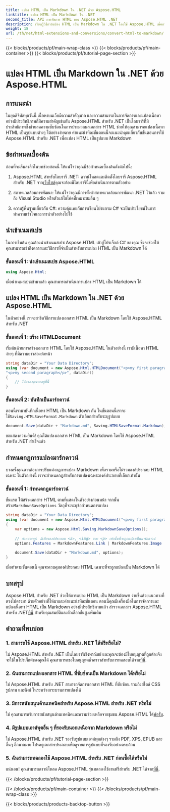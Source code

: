 ```yaml
---
title: แปลง HTML เป็น Markdown ใน .NET ด้วย Aspose.HTML
linktitle: แปลง HTML เป็น Markdown ใน .NET
second_title: API การจัดการ HTML ของ Aspose.HTML .NET
description: เรียนรู้วิธีการแปลง HTML เป็น Markdown ใน .NET โดยใช้ Aspose.HTML เพื่อการจัดการเนื้อหาอย่างมีประสิทธิภาพ รับคำแนะนำทีละขั้นตอนเพื่อกระบวนการแปลงที่ราบรื่น
weight: 18
url: /th/net/html-extensions-and-conversions/convert-html-to-markdown/
---
```


{{< blocks/products/pf/main-wrap-class >}}
{{< blocks/products/pf/main-container >}}
{{< blocks/products/pf/tutorial-page-section >}}

# แปลง HTML เป็น Markdown ใน .NET ด้วย Aspose.HTML


## การแนะนำ

ในยุคดิจิทัลทุกวันนี้ เนื้อหาบนเว็บมีความสำคัญมาก และความสามารถในการจัดการและแปลงเนื้อหาอย่างมีประสิทธิภาพก็มีความสำคัญเช่นกัน Aspose.HTML สำหรับ .NET เป็นไลบรารีที่มีประสิทธิภาพซึ่งช่วยลดความซับซ้อนในการประมวลผลเอกสาร HTML ช่วยให้คุณสามารถแปลงเนื้อหา HTML เป็นรูปแบบต่างๆ ได้อย่างง่ายดาย คำแนะนำทีละขั้นตอนนี้จะแนะนำคุณเกี่ยวกับขั้นตอนการใช้ Aspose.HTML สำหรับ .NET เพื่อแปลง HTML เป็นรูปแบบ Markdown

## ข้อกำหนดเบื้องต้น

ก่อนที่จะเริ่มลงลึกในบทช่วยสอนนี้ ให้แน่ใจว่าคุณมีข้อกำหนดเบื้องต้นดังต่อไปนี้:

1.  Aspose.HTML สำหรับไลบรารี .NET: ดาวน์โหลดและติดตั้งไลบรารี Aspose.HTML สำหรับ .NET จาก[เว็บไซต์](https://releases.aspose.com/html/net/)คุณจะต้องมีไลบรารีนี้เพื่อดำเนินการตามตัวอย่าง

2. สภาพแวดล้อมการพัฒนา: ให้แน่ใจว่าคุณมีการตั้งค่าสภาพแวดล้อมการพัฒนา .NET ไว้แล้ว รวมถึง Visual Studio หรือตัวแก้ไขโค้ดที่เหมาะสมอื่น ๆ

3. ความรู้พื้นฐานเกี่ยวกับ C#: ความคุ้นเคยกับการเขียนโปรแกรม C# จะเป็นประโยชน์ในการทำความเข้าใจและการนำตัวอย่างไปใช้

## นำเข้าเนมสเปซ

ในการเริ่มต้น คุณต้องนำเข้าเนมสเปซ Aspose.HTML เข้าสู่โปรเจ็กต์ C# ของคุณ ซึ่งจะช่วยให้คุณสามารถเข้าถึงคลาสและวิธีการที่จำเป็นสำหรับการแปลง HTML เป็น Markdown ได้

### ขั้นตอนที่ 1: นำเข้าเนมสเปซ Aspose.HTML

```csharp
using Aspose.Html;
```

เมื่อนำเนมสเปซเข้ามาแล้ว คุณสามารถดำเนินการแปลง HTML เป็น Markdown ได้

## แปลง HTML เป็น Markdown ใน .NET ด้วย Aspose.HTML

ในตัวอย่างนี้ เราจะสาธิตวิธีการแปลงเอกสาร HTML เป็น Markdown โดยใช้ Aspose.HTML สำหรับ .NET 

### ขั้นตอนที่ 1: สร้าง HTMLDocument

เริ่มต้นด้วยการสร้างเอกสาร HTML โดยใช้ Aspose.HTML ในตัวอย่างนี้ เรามีเนื้อหา HTML ง่ายๆ ที่มีความยาวสองย่อหน้า

```csharp
string dataDir = "Your Data Directory";
using (var document = new Aspose.Html.HTMLDocument("<p>my first paragraph</p>" +
"<p>my second paragraph</p>", dataDir))
{
    // โค้ดของคุณจะอยู่ที่นี่
}
```

### ขั้นตอนที่ 2: บันทึกเป็นมาร์กดาวน์

 ตอนนี้เรามาบันทึกเนื้อหา HTML เป็น Markdown กัน ในขั้นตอนนี้เราจะใช้`Saving.HTMLSaveFormat.Markdown` ตัวเลือกสำหรับระบุรูปแบบ

```csharp
document.Save(dataDir + "Markdown.md", Saving.HTMLSaveFormat.Markdown);
```

ขอแสดงความยินดี! คุณได้แปลงเอกสาร HTML เป็น Markdown โดยใช้ Aspose.HTML สำหรับ .NET สำเร็จแล้ว

## กำหนดกฎการแปลงมาร์กดาวน์

บางครั้งคุณอาจต้องการปรับแต่งกฎการแปลง Markdown เพื่อรวมหรือไม่รวมองค์ประกอบ HTML เฉพาะ ในตัวอย่างนี้ เราจะกำหนดกฎสำหรับการแปลงเฉพาะองค์ประกอบที่เลือกเท่านั้น

### ขั้นตอนที่ 1: กำหนดกฎมาร์กดาวน์

 ขั้นแรก ให้สร้างเอกสาร HTML ตามที่แสดงในตัวอย่างก่อนหน้า จากนั้นสร้าง`MarkdownSaveOptions` วัตถุที่จะระบุข้อกำหนดการแปลง

```csharp
string dataDir = "Your Data Directory";
using (var document = new Aspose.Html.HTMLDocument("<p>my first paragraph</p>", dataDir))
{
    var options = new Aspose.Html.Saving.MarkdownSaveOptions();
    
    // กำหนดกฎ: มีเพียงองค์ประกอบ <a>, <img> และ <p> เท่านั้นที่จะถูกแปลงเป็นมาร์กดาวน์
    options.Features = MarkdownFeatures.Link | MarkdownFeatures.Image | MarkdownFeatures.AutomaticParagraph;
    
    document.Save(dataDir + "Markdown.md", options);
}
```

เมื่อทำตามขั้นตอนนี้ คุณจะควบคุมองค์ประกอบ HTML เฉพาะที่จะถูกแปลงเป็น Markdown ได้

## บทสรุป

 Aspose.HTML สำหรับ .NET ช่วยให้การแปลง HTML เป็น Markdown ง่ายขึ้นด้วยแนวทางที่ตรงไปตรงมา ด้วยตัวอย่างที่ให้มาและคำแนะนำทีละขั้นตอน ตอนนี้คุณมีเครื่องมือในการจัดการและแปลงเนื้อหา HTML เป็น Markdown อย่างมีประสิทธิภาพแล้ว สำรวจเอกสาร Aspose.HTML สำหรับ .NET[ที่นี่](https://reference.aspose.com/html/net/) สำหรับคุณสมบัติและตัวเลือกขั้นสูงเพิ่มเติม

## คำถามที่พบบ่อย

### 1. สามารถใช้ Aspose.HTML สำหรับ .NET ได้ฟรีหรือไม่?

ไม่ Aspose.HTML สำหรับ .NET เป็นไลบรารีเชิงพาณิชย์ และคุณจะต้องมีใบอนุญาตที่ถูกต้องจึงจะใช้ในโปรเจ็กต์ของคุณได้ คุณสามารถขอใบอนุญาตชั่วคราวสำหรับการทดสอบได้จาก[ที่นี่](https://purchase.aspose.com/temporary-license/).

### 2. ฉันสามารถแปลงเอกสาร HTML ที่ซับซ้อนเป็น Markdown ได้หรือไม่

ใช่ Aspose.HTML สำหรับ .NET สามารถจัดการเอกสาร HTML ที่ซับซ้อน รวมถึงสไตล์ CSS รูปภาพ และลิงก์ ในระหว่างกระบวนการแปลงได้

### 3. มีการสนับสนุนด้านเทคนิคสำหรับ Aspose.HTML สำหรับ .NET หรือไม่

 ใช่ คุณสามารถรับการสนับสนุนด้านเทคนิคและความช่วยเหลือจากชุมชน Aspose.HTML ได้[ฟอรั่ม](https://forum.aspose.com/).

### 4. มีรูปแบบเอาต์พุตอื่น ๆ ที่รองรับนอกเหนือจาก Markdown หรือไม่

ใช่ Aspose.HTML สำหรับ .NET รองรับรูปแบบเอาต์พุตต่างๆ รวมถึง PDF, XPS, EPUB และอื่นๆ อีกมากมาย โปรดดูเอกสารประกอบเพื่อดูรายการรูปแบบที่รองรับอย่างครบถ้วน

### 5. ฉันสามารถทดลองใช้ Aspose.HTML สำหรับ .NET ก่อนซื้อได้หรือไม่

 แน่นอน! คุณสามารถดาวน์โหลด Aspose.HTML รุ่นทดลองใช้งานฟรีสำหรับ .NET ได้จาก[ที่นี่](https://releases.aspose.com/).

{{< /blocks/products/pf/tutorial-page-section >}}

{{< /blocks/products/pf/main-container >}}
{{< /blocks/products/pf/main-wrap-class >}}

{{< blocks/products/products-backtop-button >}}
